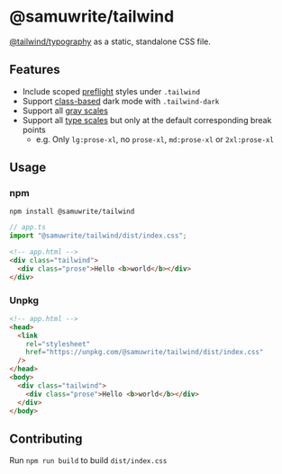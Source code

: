 # @samuwrite/tailwind

[@tailwind/typography](https://tailwindcss.com/docs/typography-plugin)
as a static, standalone CSS file.

## Features

- Include scoped [preflight](https://tailwindcss.com/docs/preflight) styles
  under `.tailwind`
- Support
  [class-based](https://tailwindcss.com/docs/dark-mode#toggling-dark-mode-manually)
  dark mode with `.tailwind-dark`
- Support all
  [gray scales](https://tailwindcss.com/docs/typography-plugin#choosing-a-gray-scale)
- Support all
  [type scales](https://tailwindcss.com/docs/typography-plugin#applying-a-type-scale)
  but only at the default corresponding break points
  - e.g. Only `lg:prose-xl`, no `prose-xl`, `md:prose-xl` or `2xl:prose-xl`

## Usage

### npm

```
npm install @samuwrite/tailwind
```

```ts
// app.ts
import "@samuwrite/tailwind/dist/index.css";
```

```html
<!-- app.html -->
<div class="tailwind">
  <div class="prose">Hello <b>world</b></div>
</div>
```

### Unpkg

```html
<!-- app.html -->
<head>
  <link
    rel="stylesheet"
    href="https://unpkg.com/@samuwrite/tailwind/dist/index.css"
  />
</head>
<body>
  <div class="tailwind">
    <div class="prose">Hello <b>world</b></div>
  </div>
</body>
```

## Contributing

Run `npm run build` to build `dist/index.css`
